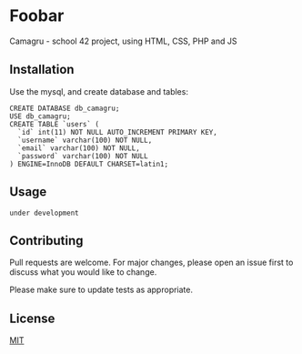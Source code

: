 # Foobar

Camagru - school 42 project, using HTML, CSS, PHP and JS

## Installation

Use the mysql, and create database and tables:

```
CREATE DATABASE db_camagru;
USE db_camagru;
CREATE TABLE `users` (
  `id` int(11) NOT NULL AUTO_INCREMENT PRIMARY KEY,
  `username` varchar(100) NOT NULL,
  `email` varchar(100) NOT NULL,
  `password` varchar(100) NOT NULL
) ENGINE=InnoDB DEFAULT CHARSET=latin1;
```

## Usage

```
under development
```

## Contributing
Pull requests are welcome. For major changes, please open an issue first to discuss what you would like to change.

Please make sure to update tests as appropriate.

## License
[MIT](https://choosealicense.com/licenses/mit/)
